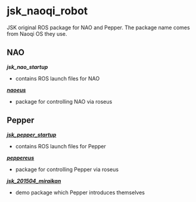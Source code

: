 jsk_naoqi_robot
===============

JSK original ROS package for NAO and Pepper.
The package name comes from Naoqi OS they use.

NAO
---

**_jsk_nao_startup_**
  - contains ROS launch files for NAO

[**_naoeus_**](naoeus/README.md)
  - package for controlling NAO via roseus

Pepper
------

[**_jsk_pepper_startup_**](jsk_pepper_startup/README.md)
  - contains ROS launch files for Pepper

[**_peppereus_**](peppereus/README.md)
  - package for controlling Pepper via roseus

[**_jsk_201504_miraikan_**](jsk_201504_miraikan/README.md)
  - demo package which Pepper introduces themselves

